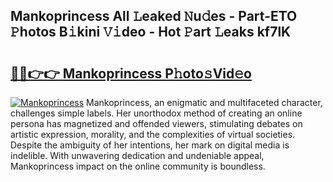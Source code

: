 ## Mankoprincess All 𝙻eaked 𝙽u𝚍es - Part-ETO 𝙿hotos B𝚒kini 𝚅𝚒deo - Hot 𝙿art 𝙻eaks kf7lK

# <h2><a href="http://ld0dwij.urlbe.top/?page=Mankoprincess">🔗🔗👉👉 Mankoprincess P𝚑oto𝚜Vid𝚎o</a></h2>

[![Mankoprincess](https://i.imgur.com/eBuTRDB.gif)](http://ld0dwij.urlbe.top/?page=Mankoprincess)
Mankoprincess, an enigmatic and multifaceted character, challenges simple labels. Her unorthodox method of creating an online persona has magnetized and offended viewers, stimulating debates on artistic expression, morality, and the complexities of virtual societies. Despite the ambiguity of her intentions, her mark on digital media is indelible. With unwavering dedication and undeniable appeal, Mankoprincess impact on the online community is boundless.
